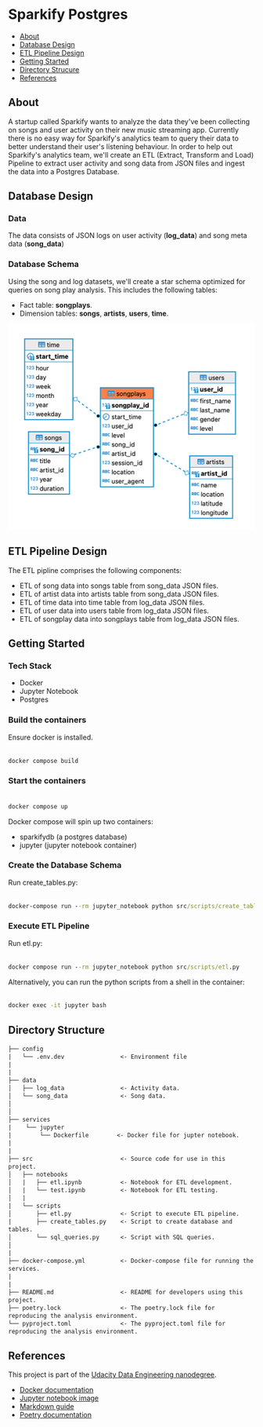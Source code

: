 # Sparkify Postgres

- [About](#about)
- [Database Design](#database-design)
- [ETL Pipeline Design](#etl-pipeline-design)
- [Getting Started](#getting-started)
- [Directory Strucure](#directory-structure)
- [References](#references)

## About

A startup called Sparkify wants to analyze the data they've been collecting on songs and user activity on their new music streaming app. Currently there is no easy way for Sparkify's analytics team to query their data to better understand their user's listening behaviour. In order to help out Sparkify's analytics team, we'll create an ETL (Extract, Transform and Load) Pipeline to extract user activity and song data from JSON files and ingest the data into a Postgres Database.  

## Database Design

### Data

The data consists of JSON logs on user activity (**log_data**) and song meta data (**song_data**)

### Database Schema

Using the song and log datasets, we'll create a star schema optimized for queries on song play analysis. This includes the following tables:


- Fact table: **songplays**.
- Dimension tables: **songs**, **artists**, **users**, **time**. 

![sparkify-postgres-schema](sparkify-postgres-schema.png)

## ETL Pipeline Design

The ETL pipline comprises the following components:

- ETL of song data into songs table from song_data JSON files.
- ETL of artist data into artists table from song_data JSON files.
- ETL of time data into time table from log_data JSON files.
- ETL of user data into users table from log_data JSON files.
- ETL of songplay data into songplays table from log_data JSON files.

## Getting Started

### Tech Stack

- Docker
- Jupyter Notebook
- Postgres

### Build the containers

Ensure docker is installed.

```cmd

docker compose build

```

### Start the containers

```cmd

docker compose up

```

Docker compose will spin up two containers:

- sparkifydb (a postgres database)
- jupyter (jupyter notebook container)

### Create the Database Schema

Run create_tables.py:

```cmd

docker-compose run --rm jupyter_notebook python src/scripts/create_tables.py

```

### Execute ETL Pipeline

Run etl.py:

```cmd

docker compose run --rm jupyter_notebook python src/scripts/etl.py

```

Alternatively, you can run the python scripts from a shell in the container:

```cmd

docker exec -it jupyter bash 

```

## Directory Structure

```
├── config                      
|   └── .env.dev                <- Environment file
|
|
├── data
│   ├── log_data                <- Activity data.
│   └── song_data               <- Song data.
│
│
├── services
|    └── jupyter
|        └── Dockerfile        <- Docker file for jupter notebook.
|
|
├── src                         <- Source code for use in this project.
│   ├── notebooks           
│   |   ├── etl.ipynb           <- Notebook for ETL development.
│   |   └── test.ipynb          <- Notebook for ETL testing.
│   |         
|   └── scripts  
│       ├── etl.py              <- Script to execute ETL pipeline.
|       ├── create_tables.py    <- Script to create database and tables.
│       └── sql_queries.py      <- Script with SQL queries.
│      
|
├── docker-compose.yml          <- Docker-compose file for running the services.
|
|
├── README.md                   <- README for developers using this project.
├── poetry.lock                 <- The poetry.lock file for reproducing the analysis environment.
└── pyproject.toml              <- The pyproject.toml file for reproducing the analysis environment.
```

## References

This project is part of the [Udacity Data Engineering nanodegree](https://www.udacity.com/course/data-engineer-nanodegree--nd027).

- [Docker documentation](https://docs.docker.com/)
- [Jupyter notebook image](https://hub.docker.com/r/jupyter/minimal-notebook/tags/)
- [Markdown guide](https://www.markdownguide.org/basic-syntax/)
- [Poetry documentation](https://python-poetry.org/docs/)
